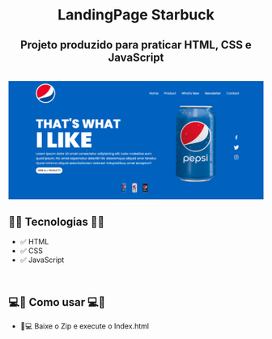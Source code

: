 <h1 align="center">LandingPage Starbuck</h1>
<h2 align="center">Projeto produzido para praticar HTML, CSS e JavaScript</h2>
<br>
<div align="center">
    <img width="700px" src="assets/pepsi.gif" alt="Gif Projeto Starbucks">
</div>


<h2>🚀🚀 Tecnologias 🚀🚀</h2>

- ✅ HTML
- ✅ CSS
- ✅ JavaScript
<br>
<h2> 💻📲 Como usar 💻📲 </h2>

- 📱💻 Baixe o Zip e execute o Index.html